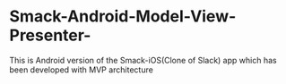 # Smack-Android-Model-View-Presenter-
This is Android version of the Smack-iOS(Clone of Slack) app which has been developed with MVP architecture
